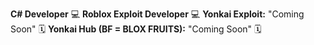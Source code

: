 **C# Developer** 💻
**Roblox Exploit Developer** 💻
**Yonkai Exploit:** "Coming Soon" 🗓️
**Yonkai Hub (BF = BLOX FRUITS):** "Coming Soon" 🗓️
